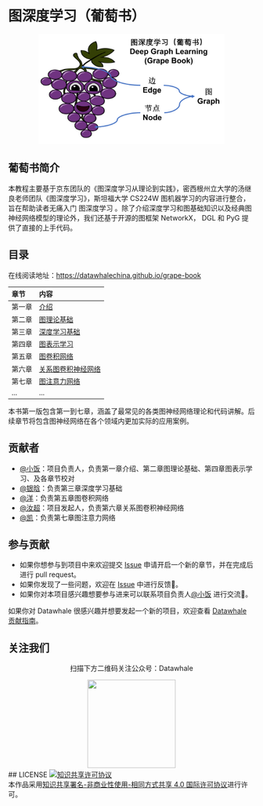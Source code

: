 # 图深度学习（葡萄书）

<div align=center>
<img src="figures/grape_book_logo.png" width = "380">
</div>

## 葡萄书简介

本教程主要基于京东团队的《图深度学习从理论到实践》，密西根州立大学的汤继良老师团队《图深度学习》，斯坦福大学 CS224W 图机器学习的内容进行整合，旨在帮助读者无痛入门 图深度学习 。除了介绍深度学习和图基础知识以及经典图神经网络模型的理论外，我们还基于开源的图框架 NetworkX， DGL 和 PyG 提供了直接的上手代码。

## 目录
在线阅读地址：https://datawhalechina.github.io/grape-book

| 章节 | 内容 |
| :--- | :--- |
| 第一章 | [介绍](https://datawhalechina.github.io/grape-book/#/docs/01%E4%BB%8B%E7%BB%8D/01%E4%BB%8B%E7%BB%8D) |  |
| 第二章 | [图理论基础](https://datawhalechina.github.io/grape-book/#/docs\02%E5%9B%BE%E7%90%86%E8%AE%BA%E5%9F%BA%E7%A1%80\02%E5%9B%BE%E7%90%86%E8%AE%BA%E5%9F%BA%E7%A1%80) |
| 第三章 | [深度学习基础](https://datawhalechina.github.io/grape-book/#/docs\03%E6%B7%B1%E5%BA%A6%E5%AD%A6%E4%B9%A0%E5%9F%BA%E7%A1%80\03%E6%B7%B1%E5%BA%A6%E5%AD%A6%E4%B9%A0%E5%9F%BA%E7%A1%80) |
| 第四章 | [图表示学习](https://datawhalechina.github.io/grape-book/#/docs\04%E5%9B%BE%E8%A1%A8%E7%A4%BA%E5%AD%A6%E4%B9%A0\04%E5%9B%BE%E8%A1%A8%E7%A4%BA%E5%AD%A6%E4%B9%A0) |
| 第五章 | [图卷积网络](https://datawhalechina.github.io/grape-book/#/docs\05%E5%9B%BE%E5%8D%B7%E7%A7%AF%E7%BD%91%E7%BB%9C\05%E5%9B%BE%E5%8D%B7%E7%A7%AF%E7%BD%91%E7%BB%9C) |
| 第六章 | [关系图卷积神经网络](https://datawhalechina.github.io/grape-book/#/docs\06%E5%85%B3%E7%B3%BB%E5%9B%BE%E5%8D%B7%E7%A7%AF%E7%A5%9E%E7%BB%8F%E7%BD%91%E7%BB%9C\06%E5%85%B3%E7%B3%BB%E5%9B%BE%E5%8D%B7%E7%A7%AF%E7%A5%9E%E7%BB%8F%E7%BD%91%E7%BB%9C) |
| 第七章 | [图注意力网络](https://datawhalechina.github.io/grape-book/#/docs\07%E5%9B%BE%E6%B3%A8%E6%84%8F%E5%8A%9B%E7%BD%91%E7%BB%9C\07%E5%9B%BE%E6%B3%A8%E6%84%8F%E5%8A%9B%E7%BD%91%E7%BB%9C) |
| ... | ...|

本书第一版包含第一到七章，涵盖了最常见的各类图神经网络理论和代码讲解。后续章节将包含图神经网络在各个领域内更加实际的应用案例。

## 贡献者

- [@小饭](https://github.com/xinqi-fan)：项目负责人，负责第一章介绍、第二章图理论基础、第四章图表示学习、及各章节校对
- [@银晗](https://github.com/YinHan-Zhang)：负责第三章深度学习基础
- [@洋](https://github.com/liu-yang-maker?tab=achievements)：负责第五章图卷积网络
- [@汝超](https://github.com/rickyxume)：项目发起人，负责第六章关系图卷积神经网络
- [@凯](https://github.com/HaSai666)：负责第七章图注意力网络


## 参与贡献

- 如果你想参与到项目中来欢迎提交 [Issue](https://github.com/datawhalechina/grape-book/issues) 申请开启一个新的章节，并在完成后进行 pull request。
- 如果你发现了一些问题，欢迎在 [Issue](https://github.com/datawhalechina/grape-book/issues) 中进行反馈🐛。
- 如果你对本项目感兴趣想要参与进来可以联系项目负责人[@小饭](https://github.com/xinqi-fan) 进行交流💬。

如果你对 Datawhale 很感兴趣并想要发起一个新的项目，欢迎查看 [Datawhale 贡献指南](https://github.com/datawhalechina/DOPMC#%E4%B8%BA-datawhale-%E5%81%9A%E5%87%BA%E8%B4%A1%E7%8C%AE)。

## 关注我们
<div align=center>
<p>扫描下方二维码关注公众号：Datawhale</p>
<img src="https://raw.githubusercontent.com/datawhalechina/pumpkin-book/master/res/qrcode.jpeg" width = "180" height = "180">
</div>
## LICENSE
<a rel="license" href="http://creativecommons.org/licenses/by-nc-sa/4.0/"><img alt="知识共享许可协议" style="border-width:0" src="https://img.shields.io/badge/license-CC%20BY--NC--SA%204.0-lightgrey" /></a><br />本作品采用<a rel="license" href="http://creativecommons.org/licenses/by-nc-sa/4.0/">知识共享署名-非商业性使用-相同方式共享 4.0 国际许可协议</a>进行许可。